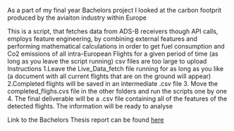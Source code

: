 As a part of my final year Bachelors project I looked at the carbon footprit produced by the aviaiton industry within Europe

This is a script, that fetches data from ADS-B receivers though API calls, employs feature engineering, by combining external features and performing mathematical calculations in order to get fuel consumption and Co2 emissions of all intra-European Flights for a given period of time (as long as you leave the script running)
csv files are too large to upload
Instructions 
1.Leave the Live_Data_fetch file running for as long as you like (a document with all current flights that are on the ground will appear)
2.Completed flights will be saved in an intermediate .csv file
3. Move the completed_flighs.cvs file in the other folders and run the scripts one by one
4. The final deliverable will be a .csv file containing all of the features of the detected flights. The information will be ready to analyse

Link to the Bachelors Thesis report can be found [here](https://drive.google.com/file/d/14yO4kOYE1ZbPVIfj0yEmB8BVKGq2V7J-/view?usp=sharing)
